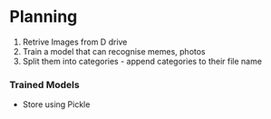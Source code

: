 # Planning

1. Retrive Images from D drive
2. Train a model that can recognise memes, photos
3. Split them into categories - append categories to their file name

### Trained Models
- Store using Pickle